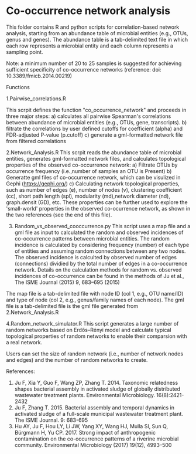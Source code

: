 # Co-occurrence network analysis
This folder contains R and python scripts for correlation-based network analysis, starting from an abundance table of microbial entities (e.g., OTUs, genus and genes). The abundance table is a tab-delimited text file in which each row represents a microbial entity and each column represents a sampling point.

Note: a minimum number of 20 to 25 samples is suggested for achieving sufficient specificity of co-occurrence networks (reference: doi: 10.3389/fmicb.2014.00219)


Functions

1.Pairwise_correlations.R

This scrpit defines the function "co_occurrence_network" and proceeds in three major steps:
a) calculates all pairwise Spearman's correlations between abundance of microbial entities (e.g., OTUs, gene, transcripts).
b) filtrate the correlations by user defined cutoffs for coefficient (alpha) and FDR-adjusted P-value (p.cutoff)
c) generate a gml-formatted network file from filtered correlations

2.Network_Analysis.R
This scrpit reads the abundance table of microbial entities, generates gml-formatted network files, and calculates topological properties of the observed co-occurrence network:
a) Filtrate OTUs by occurrence frequency (i.e.,number of samples an OTU is Present)
b) Generatte gml files of co-occurrence network, which can be visulized in Gephi (https://gephi.org/)
c) Calculating network topological properties, such as number of edges (e), number of nodes (v), clustering coefficient (cc), short path length (spl), modularity (md),network diameter (nd), graph.densit (GD), etc. These properties can be further used to explore the 'small-world' properties in the observed co-ocurrence network, as shown in the two references (see the end of this file).

3. Random_vs_observed_cooccurrence.py
This script uses a map file and a gml file as input to calculated the random and observed incidences of co-occurrence patterns between microbial entities. The random incidence is calculated by considering frequency (number) of each type of entities and assuming random connections between any two nodes. The observed incidence is calculted by observed number of edges (connections) dividied by the total number of edges in a co-occurrence network. Details on the calculation methods for random vs. observed incidences of co-occurrence can be found in the methods of Ju et al., The ISME Journal (2015) 9, 683–695 (2015)

The map file is a tab-delimited file with node ID (col 1, e.g., OTU name/ID) and type of node (col 2, e.g., genus/family names of each node).
The gml file is a tab-delimited file is the gml file generated from 2.Network_Analysis.R

4.Random_network_simulator.R
This script generates a large number of random networks based on Erdős–Rényi model and calculate typical topological properties of random networks to enable their comparsion with a real network.

Users can set the size of random network (i.e., number of network nodes and edges) and the number of random networks to create.

References: 
1. Ju F, Xia Y, Guo F, Wang ZP, Zhang T. 2014. Taxonomic relatedness shapes bacterial assembly in activated sludge of globally distributed wastewater treatment plants. Environmental Microbiology. 16(8):2421-2432
2. Ju F, Zhang T. 2015. Bacterial assembly and temporal dynamics in activated sludge of a full-scale municipal wastewater treatment plant. The ISME Journal. 9: 683-695 
3. Hu AY, Ju F, Hou LY, Li JW, Yang XY, Wang HJ, Mulla SI, Sun Q, Bürgmann H, Yu CP. 2017. Strong impact of anthropogenic contamination on the co-occurrence patterns of a riverine microbial community. Environmental Microbiology (2017) 19(12), 4993–500


